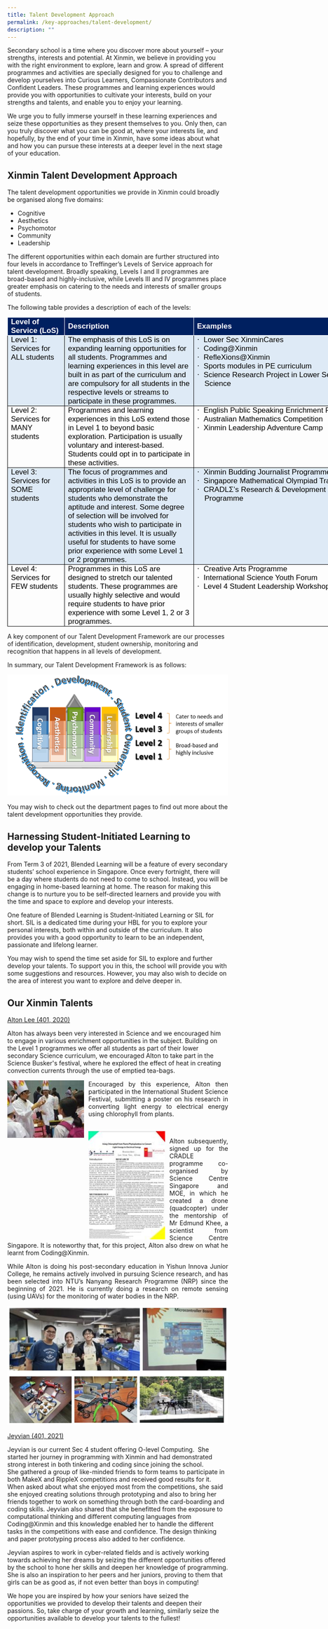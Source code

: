 ```yaml
---
title: Talent Development Approach
permalink: /key-approaches/talent-development/
description: ""
---
```

Secondary school is a time where you discover more about yourself – your strengths, interests and potential. At Xinmin, we believe in providing you with the right environment to explore, learn and grow. A spread of different programmes and activities are specially designed for you to challenge and develop yourselves into Curious Learners, Compassionate Contributors and Confident Leaders. These programmes and learning experiences would provide you with opportunities to cultivate your interests, build on your strengths and talents, and enable you to enjoy your learning.  

We urge you to fully immerse yourself in these learning experiences and seize these opportunities as they present themselves to you. Only then, can you truly discover what you can be good at, where your interests lie, and hopefully, by the end of your time in Xinmin, have some ideas about what and how you can pursue these interests at a deeper level in the next stage of your education.&nbsp;

  
## Xinmin Talent Development Approach  

The talent development opportunities we provide in Xinmin could broadly be organised along five domains:

*   Cognitive
*   Aesthetics
*   Psychomotor
*   Community
*   Leadership

  

The different opportunities within each domain are further structured into four levels in accordance to Treffinger’s Levels of Service approach for talent development. Broadly speaking, Levels I and II programmes are broad-based and highly-inclusive, while Levels III and IV programmes place greater emphasis on catering to the needs and interests of smaller groups of students.

The following table provides a description of each of the levels:

<table style="margin: 0px; outline: 0px; padding: 0px; border-collapse: collapse; border: none; width: 828.429px;" cellpadding="0" cellspacing="0" border="1" class="MsoTable15Grid2Accent1"><tbody style="margin: 0px; outline: 0px; padding: 0px;"><tr style="margin: 0px; outline: 0px; padding: 0px;"><td style="margin: 0px; outline: 0px; padding: 0in 5.4pt; width: 94.25pt; border: 1pt solid white; background: rgb(0, 32, 96);" width="126"><p style="margin: 0px 0px 0.0001pt; outline: 0px; padding: 0px; line-height: normal; color: rgb(0, 0, 0); font-family: Helvetica, sans-serif; font-size: 17px; font-weight: 400;" class="MsoNormal"><b style="margin: 0px; outline: 0px; padding: 0px;"><span style="margin: 0px; outline: 0px; padding: 0px; color: white;">Level of Service (LoS)</span></b></p></td><td style="margin: 0px; outline: 0px; padding: 0in 5.4pt; width: 238.5pt; border-top: 1pt solid white; border-right: 1pt solid white; border-bottom: 1pt solid white; border-image: initial; border-left: none; background: rgb(0, 32, 96);" width="318"><p style="margin: 0px 0px 0.0001pt; outline: 0px; padding: 0px; line-height: normal; color: rgb(0, 0, 0); font-family: Helvetica, sans-serif; font-size: 17px; font-weight: 400;" class="MsoNormal"><b style="margin: 0px; outline: 0px; padding: 0px;"><span style="margin: 0px; outline: 0px; padding: 0px; color: white;">Description</span></b></p></td><td style="margin: 0px; outline: 0px; padding: 0in 5.4pt; width: 435px; border-top: 1pt solid white; border-right: 1pt solid white; border-bottom: 1pt solid white; border-image: initial; border-left: none; background: rgb(0, 32, 96);" width="180"><p style="margin: 0px 0px 0.0001pt; outline: 0px; padding: 0px; line-height: normal; color: rgb(0, 0, 0); font-family: Helvetica, sans-serif; font-size: 17px; font-weight: 400;" class="MsoNormal"><b style="margin: 0px; outline: 0px; padding: 0px;"><span style="margin: 0px; outline: 0px; padding: 0px; color: white;">Examples</span></b></p></td></tr><tr style="margin: 0px; outline: 0px; padding: 0px;"><td style="margin: 0px; outline: 0px; padding: 0in 5.4pt; width: 94.25pt; border-right: 1pt solid windowtext; border-bottom: 1pt solid windowtext; border-left: 1pt solid windowtext; border-image: initial; border-top: none; background: rgb(222, 234, 246);" valign="top" width="126"><p style="margin: 0px 0px 0.0001pt; outline: 0px; padding: 0px; line-height: normal; color: rgb(0, 0, 0); font-family: Helvetica, sans-serif; font-size: 17px; font-weight: 400;" class="MsoNormal">Level 1: Services for ALL students</p></td><td style="margin: 0px; outline: 0px; padding: 0in 5.4pt; width: 238.5pt; border-top: none; border-left: none; border-bottom: 1pt solid windowtext; border-right: 1pt solid windowtext; background: rgb(222, 234, 246);" valign="top" width="318"><p style="margin: 0px 0px 0.0001pt; outline: 0px; padding: 0px; line-height: normal; color: rgb(0, 0, 0); font-family: Helvetica, sans-serif; font-size: 17px; font-weight: 400;" class="MsoNormal">The emphasis of this LoS is on expanding learning opportunities for all students. Programmes and learning experiences in this level are built in as part of the curriculum and are compulsory for all students in the respective levels or streams to participate in these programmes.</p></td><td style="margin: 0px; outline: 0px; padding: 0in 5.4pt; width: 134.75pt; border-top: none; border-left: none; border-bottom: 1pt solid windowtext; border-right: 1pt solid windowtext; background: rgb(222, 234, 246);" valign="top" width="180"><p style="margin: 0in 0in 0.0001pt 12.7pt; outline: 0px; padding: 0px; line-height: normal; color: rgb(0, 0, 0); font-family: Helvetica, sans-serif; font-size: 17px; font-weight: 400; text-indent: -12.7pt;" class="MsoListParagraphCxSpFirst"><span style="margin: 0px; outline: 0px; padding: 0px; font-family: Symbol;">·<span style="margin: 0px; outline: 0px; padding: 0px; font-variant-numeric: normal; font-variant-east-asian: normal; font-stretch: normal; font-size: 7pt; line-height: normal; font-family: &quot;Times New Roman&quot;;">&nbsp;&nbsp;&nbsp;<span>&nbsp;</span></span></span>Lower Sec XinminCares</p><p style="margin: 0in 0in 0.0001pt 12.7pt; outline: 0px; padding: 0px; line-height: normal; color: rgb(0, 0, 0); font-family: Helvetica, sans-serif; font-size: 17px; font-weight: 400; text-indent: -12.7pt;" class="MsoListParagraphCxSpMiddle"><span style="margin: 0px; outline: 0px; padding: 0px; font-family: Symbol;">·<span style="margin: 0px; outline: 0px; padding: 0px; font-variant-numeric: normal; font-variant-east-asian: normal; font-stretch: normal; font-size: 7pt; line-height: normal; font-family: &quot;Times New Roman&quot;;">&nbsp;&nbsp;&nbsp;<span>&nbsp;</span></span></span>Coding@Xinmin</p><p style="margin: 0in 0in 0.0001pt 12.7pt; outline: 0px; padding: 0px; line-height: normal; color: rgb(0, 0, 0); font-family: Helvetica, sans-serif; font-size: 17px; font-weight: 400; text-indent: -12.7pt;" class="MsoListParagraphCxSpMiddle"><span style="margin: 0px; outline: 0px; padding: 0px; font-family: Symbol;">·<span style="margin: 0px; outline: 0px; padding: 0px; font-variant-numeric: normal; font-variant-east-asian: normal; font-stretch: normal; font-size: 7pt; line-height: normal; font-family: &quot;Times New Roman&quot;;">&nbsp;&nbsp;&nbsp;<span>&nbsp;</span></span></span>RefleXions@Xinmin</p><p style="margin: 0in 0in 0.0001pt 12.7pt; outline: 0px; padding: 0px; line-height: normal; color: rgb(0, 0, 0); font-family: Helvetica, sans-serif; font-size: 17px; font-weight: 400; text-indent: -12.7pt;" class="MsoListParagraphCxSpMiddle"><span style="margin: 0px; outline: 0px; padding: 0px; font-family: Symbol;">·<span style="margin: 0px; outline: 0px; padding: 0px; font-variant-numeric: normal; font-variant-east-asian: normal; font-stretch: normal; font-size: 7pt; line-height: normal; font-family: &quot;Times New Roman&quot;;">&nbsp;&nbsp;&nbsp;<span>&nbsp;</span></span></span>Sports modules in PE curriculum</p><p style="margin: 0in 0in 0.0001pt 12.7pt; outline: 0px; padding: 0px; line-height: normal; color: rgb(0, 0, 0); font-family: Helvetica, sans-serif; font-size: 17px; font-weight: 400; text-indent: -12.7pt;" class="MsoListParagraphCxSpLast"><span style="margin: 0px; outline: 0px; padding: 0px; font-family: Symbol;">·<span style="margin: 0px; outline: 0px; padding: 0px; font-variant-numeric: normal; font-variant-east-asian: normal; font-stretch: normal; font-size: 7pt; line-height: normal; font-family: &quot;Times New Roman&quot;;">&nbsp;&nbsp;&nbsp;<span>&nbsp;</span></span></span>Science Research Project in Lower Secondary Science</p></td></tr><tr style="margin: 0px; outline: 0px; padding: 0px;"><td style="margin: 0px; outline: 0px; padding: 0in 5.4pt; width: 94.25pt; border-right: 1pt solid windowtext; border-bottom: 1pt solid windowtext; border-left: 1pt solid windowtext; border-image: initial; border-top: none;" valign="top" width="126"><p style="margin: 0px 0px 0.0001pt; outline: 0px; padding: 0px; line-height: normal; color: rgb(0, 0, 0); font-family: Helvetica, sans-serif; font-size: 17px; font-weight: 400;" class="MsoNormal">Level 2: Services for MANY students</p></td><td style="margin: 0px; outline: 0px; padding: 0in 5.4pt; width: 238.5pt; border-top: none; border-left: none; border-bottom: 1pt solid windowtext; border-right: 1pt solid windowtext;" valign="top" width="318"><p style="margin: 0px 0px 0.0001pt; outline: 0px; padding: 0px; line-height: normal; color: rgb(0, 0, 0); font-family: Helvetica, sans-serif; font-size: 17px; font-weight: 400;" class="MsoNormal">Programmes and learning experiences in this LoS extend those in Level 1 to beyond basic exploration. Participation is usually voluntary and interest-based. Students could opt in to participate in these activities.</p></td><td style="margin: 0px; outline: 0px; padding: 0in 5.4pt; width: 134.75pt; border-top: none; border-left: none; border-bottom: 1pt solid windowtext; border-right: 1pt solid windowtext;" valign="top" width="180"><p style="margin: 0in 0in 0.0001pt 12.7pt; outline: 0px; padding: 0px; line-height: normal; color: rgb(0, 0, 0); font-family: Helvetica, sans-serif; font-size: 17px; font-weight: 400; text-indent: -12.7pt;" class="MsoListParagraphCxSpFirst"><span style="margin: 0px; outline: 0px; padding: 0px; font-family: Symbol;">·<span style="margin: 0px; outline: 0px; padding: 0px; font-variant-numeric: normal; font-variant-east-asian: normal; font-stretch: normal; font-size: 7pt; line-height: normal; font-family: &quot;Times New Roman&quot;;">&nbsp;&nbsp;&nbsp;<span>&nbsp;</span></span></span>English Public Speaking Enrichment Programme</p><p style="margin: 0in 0in 0.0001pt 12.7pt; outline: 0px; padding: 0px; line-height: normal; color: rgb(0, 0, 0); font-family: Helvetica, sans-serif; font-size: 17px; font-weight: 400; text-indent: -12.7pt;" class="MsoListParagraphCxSpMiddle"><span style="margin: 0px; outline: 0px; padding: 0px; font-family: Symbol;">·<span style="margin: 0px; outline: 0px; padding: 0px; font-variant-numeric: normal; font-variant-east-asian: normal; font-stretch: normal; font-size: 7pt; line-height: normal; font-family: &quot;Times New Roman&quot;;">&nbsp;&nbsp;&nbsp;<span>&nbsp;</span></span></span>Australian Mathematics Competition</p><p style="margin: 0in 0in 0.0001pt 12.7pt; outline: 0px; padding: 0px; line-height: normal; color: rgb(0, 0, 0); font-family: Helvetica, sans-serif; font-size: 17px; font-weight: 400; text-indent: -12.7pt;" class="MsoListParagraphCxSpLast"><span style="margin: 0px; outline: 0px; padding: 0px; font-family: Symbol;">·<span style="margin: 0px; outline: 0px; padding: 0px; font-variant-numeric: normal; font-variant-east-asian: normal; font-stretch: normal; font-size: 7pt; line-height: normal; font-family: &quot;Times New Roman&quot;;">&nbsp;&nbsp;&nbsp;<span>&nbsp;</span></span></span>Xinmin Leadership Adventure Camp</p></td></tr><tr style="margin: 0px; outline: 0px; padding: 0px;"><td style="margin: 0px; outline: 0px; padding: 0in 5.4pt; width: 94.25pt; border-right: 1pt solid windowtext; border-bottom: 1pt solid windowtext; border-left: 1pt solid windowtext; border-image: initial; border-top: none; background: rgb(222, 234, 246);" valign="top" width="126"><p style="margin: 0px 0px 0.0001pt; outline: 0px; padding: 0px; line-height: normal; color: rgb(0, 0, 0); font-family: Helvetica, sans-serif; font-size: 17px; font-weight: 400;" class="MsoNormal">Level 3: Services for SOME students</p></td><td style="margin: 0px; outline: 0px; padding: 0in 5.4pt; width: 238.5pt; border-top: none; border-left: none; border-bottom: 1pt solid windowtext; border-right: 1pt solid windowtext; background: rgb(222, 234, 246);" valign="top" width="318"><p style="margin: 0px 0px 0.0001pt; outline: 0px; padding: 0px; line-height: normal; color: rgb(0, 0, 0); font-family: Helvetica, sans-serif; font-size: 17px; font-weight: 400;" class="MsoNormal">The focus of programmes and activities in this LoS is to provide an appropriate level of challenge for students who demonstrate the aptitude and interest. Some degree of selection will be involved for students who wish to participate in activities in this level. It is usually useful for students to have some prior experience with some Level 1 or 2 programmes.</p></td><td style="margin: 0px; outline: 0px; padding: 0in 5.4pt; width: 134.75pt; border-top: none; border-left: none; border-bottom: 1pt solid windowtext; border-right: 1pt solid windowtext; background: rgb(222, 234, 246);" valign="top" width="180"><p style="margin: 0in 0in 0.0001pt 12.7pt; outline: 0px; padding: 0px; line-height: normal; color: rgb(0, 0, 0); font-family: Helvetica, sans-serif; font-size: 17px; font-weight: 400; text-indent: -12.7pt;" class="MsoListParagraphCxSpFirst"><span style="margin: 0px; outline: 0px; padding: 0px; font-family: Symbol;">·<span style="margin: 0px; outline: 0px; padding: 0px; font-variant-numeric: normal; font-variant-east-asian: normal; font-stretch: normal; font-size: 7pt; line-height: normal; font-family: &quot;Times New Roman&quot;;">&nbsp;&nbsp;&nbsp;<span>&nbsp;</span></span></span>Xinmin Budding Journalist Programme (SPH)</p><p style="margin: 0in 0in 0.0001pt 12.7pt; outline: 0px; padding: 0px; line-height: normal; color: rgb(0, 0, 0); font-family: Helvetica, sans-serif; font-size: 17px; font-weight: 400; text-indent: -12.7pt;" class="MsoListParagraphCxSpMiddle"><span style="margin: 0px; outline: 0px; padding: 0px; font-family: Symbol;">·<span style="margin: 0px; outline: 0px; padding: 0px; font-variant-numeric: normal; font-variant-east-asian: normal; font-stretch: normal; font-size: 7pt; line-height: normal; font-family: &quot;Times New Roman&quot;;">&nbsp;&nbsp;&nbsp;<span>&nbsp;</span></span></span>Singapore Mathematical Olympiad Training</p><p style="margin: 0in 0in 0.0001pt 12.7pt; outline: 0px; padding: 0px; line-height: normal; color: rgb(0, 0, 0); font-family: Helvetica, sans-serif; font-size: 17px; font-weight: 400; text-indent: -12.7pt;" class="MsoListParagraphCxSpLast"><span style="margin: 0px; outline: 0px; padding: 0px; font-family: Symbol;">·<span style="margin: 0px; outline: 0px; padding: 0px; font-variant-numeric: normal; font-variant-east-asian: normal; font-stretch: normal; font-size: 7pt; line-height: normal; font-family: &quot;Times New Roman&quot;;">&nbsp;&nbsp;&nbsp;<span>&nbsp;</span></span></span>CRADLΣ’s Research &amp; Development Experience Programme</p></td></tr><tr style="margin: 0px; outline: 0px; padding: 0px;"><td style="margin: 0px; outline: 0px; padding: 0in 5.4pt; width: 94.25pt; border-right: 1pt solid windowtext; border-bottom: 1pt solid windowtext; border-left: 1pt solid windowtext; border-image: initial; border-top: none;" valign="top" width="126"><p style="margin: 0px 0px 0.0001pt; outline: 0px; padding: 0px; line-height: normal; color: rgb(0, 0, 0); font-family: Helvetica, sans-serif; font-size: 17px; font-weight: 400;" class="MsoNormal">Level 4: Services for FEW students</p></td><td style="margin: 0px; outline: 0px; padding: 0in 5.4pt; width: 238.5pt; border-top: none; border-left: none; border-bottom: 1pt solid windowtext; border-right: 1pt solid windowtext;" valign="top" width="318"><p style="margin: 0px 0px 0.0001pt; outline: 0px; padding: 0px; line-height: normal; color: rgb(0, 0, 0); font-family: Helvetica, sans-serif; font-size: 17px; font-weight: 400;" class="MsoNormal">Programmes in this LoS are designed to stretch our talented students. These programmes are usually highly selective and would require students to have prior experience with some Level 1, 2 or 3 programmes.</p></td><td style="margin: 0px; outline: 0px; padding: 0in 5.4pt; width: 134.75pt; border-top: none; border-left: none; border-bottom: 1pt solid windowtext; border-right: 1pt solid windowtext;" valign="top" width="180"><p style="margin: 0in 0in 0.0001pt 12.7pt; outline: 0px; padding: 0px; line-height: normal; color: rgb(0, 0, 0); font-family: Helvetica, sans-serif; font-size: 17px; font-weight: 400; text-indent: -12.7pt;" class="MsoListParagraphCxSpFirst"><span style="margin: 0px; outline: 0px; padding: 0px; font-family: Symbol;">·<span style="margin: 0px; outline: 0px; padding: 0px; font-variant-numeric: normal; font-variant-east-asian: normal; font-stretch: normal; font-size: 7pt; line-height: normal; font-family: &quot;Times New Roman&quot;;">&nbsp;&nbsp;&nbsp;<span>&nbsp;</span></span></span>Creative Arts Programme</p><p style="margin: 0in 0in 0.0001pt 12.7pt; outline: 0px; padding: 0px; line-height: normal; color: rgb(0, 0, 0); font-family: Helvetica, sans-serif; font-size: 17px; font-weight: 400; text-indent: -12.7pt;" class="MsoListParagraphCxSpMiddle"><span style="margin: 0px; outline: 0px; padding: 0px; font-family: Symbol;">·<span style="margin: 0px; outline: 0px; padding: 0px; font-variant-numeric: normal; font-variant-east-asian: normal; font-stretch: normal; font-size: 7pt; line-height: normal; font-family: &quot;Times New Roman&quot;;">&nbsp;&nbsp;&nbsp;<span>&nbsp;</span></span></span>International Science Youth Forum</p><p style="margin: 0in 0in 0.0001pt 12.7pt; outline: 0px; padding: 0px; line-height: normal; color: rgb(0, 0, 0); font-family: Helvetica, sans-serif; font-size: 17px; font-weight: 400; text-indent: -12.7pt;" class="MsoListParagraphCxSpLast"><span style="margin: 0px; outline: 0px; padding: 0px; font-family: Symbol;">·<span style="margin: 0px; outline: 0px; padding: 0px; font-variant-numeric: normal; font-variant-east-asian: normal; font-stretch: normal; font-size: 7pt; line-height: normal; font-family: &quot;Times New Roman&quot;;">&nbsp;&nbsp;&nbsp;<span>&nbsp;</span></span></span>Level 4 Student Leadership Workshops</p></td></tr></tbody></table>

  

A key component of our Talent Development Framework are our processes of identification, development, student ownership, monitoring and recognition that happens in all levels of development.

In summary, our Talent Development Framework is as follows:

![TD Pic](/images/TD%20Pic.png)


You may wish to check out the department pages to find out more about the talent development opportunities they provide.

  

## Harnessing Student-Initiated Learning to develop your Talents

From Term 3 of 2021, Blended Learning will be a feature of every secondary students’ school experience in Singapore. Once every fortnight, there will be a day where students do not need to come to school. Instead, you will be engaging in home-based learning at home. The reason for making this change is to nurture you to be self-directed learners and provide you with the time and space to explore and develop your interests.

One feature of Blended Learning is Student-Initiated Learning or SIL for short. SIL is a dedicated time during your HBL for you to explore your personal interests, both within and outside of the curriculum. It also provides you with a good opportunity to learn to be an independent, passionate and lifelong learner.&nbsp;

You may wish to spend the time set aside for SIL to explore and further develop your talents. To support you in this, the school will provide you with some suggestions and resources. However, you may also wish to decide on the area of interest you want to explore and delve deeper in.

  

## Our Xinmin Talents

<u>Alton Lee (401, 2020)</u>

Alton has always been very interested in Science and we encouraged him to engage in various enrichment opportunities in the subject. Building on the Level 1 programmes we offer all students as part of their lower secondary Science curriculum, we encouraged Alton to take part in the Science Busker's festival, where he explored the effect of heat in creating convection currents through the use of emptied tea-bags.

  
<p style="float:left; margin: 0 10px 0px 0">
<img src="/images/TD2.jpeg" alt="Talent Development" style="width:175px"></p>
<p style="text-align:justify">
Encouraged by this experience, Alton then participated in the International Student Science Festival, submitting a poster on his research in converting light energy to electrical energy using chlorophyll from plants. </p>

<br>

<p style="float:left; margin: 0 10px 0px 0">
<img src="/images/TD3.jpeg" alt="Talent Development" style="width:175px"></p>
<p style="text-align:justify">
Alton subsequently, signed up for the CRADLE programme co-organised by Science Centre Singapore and MOE, in which he created a drone (quadcopter) under the mentorship of Mr Edmund Khee, a scientist from Science Centre Singapore. It is noteworthy that, for this project, Alton also drew on what he learnt from Coding@Xinmin. </p>

 
<p style="text-align:justify">
While Alton is doing his post-secondary education in Yishun Innova Junior College, he remains actively involved in pursuing Science research, and has been selected into NTU’s Nanyang Research Programme (NRP) since the beginning of 2021. He is currently doing a research on remote sensing (using UAVs) for the monitoring of water bodies in the NRP.&nbsp;</p>

![Talent Development](/images/Talent%20Development.jpg)

<u>Jeyvian (401, 2021)</u>

Jeyvian is our current Sec 4 student offering O-level Computing. &nbsp;She started her journey in programming with Xinmin and had demonstrated strong interest in both tinkering and coding since joining the school.  
She gathered a group of like-minded friends to form teams to participate in both MakeX and RippleX competitions and received good results for it. When asked about what she enjoyed most from the competitions, she said she enjoyed creating solutions through prototyping and also to bring her friends together to work on something through both the card-boarding and coding skills. Jeyvian also shared that she benefitted from the exposure to computational thinking and different computing languages from Coding@Xinmin and this knowledge enabled her to handle the different tasks in the competitions with ease and confidence. The design thinking and paper prototyping process also added to her confidence.

Jeyvian aspires to work in cyber-related fields and is actively working towards achieving her dreams by seizing the different opportunities offered by the school to hone her skills and deepen her knowledge of programming. She is also an inspiration to her peers and her juniors, proving to them that girls can be as good as, if not even better than boys in computing!

We hope you are inspired by how your seniors have seized the opportunities we provided to develop their talents and deepen their passions. So, take charge of your growth and learning, similarly seize the opportunities available to develop your talents to the fullest!